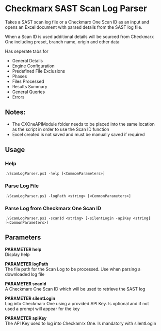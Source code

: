 # Checkmarx SAST Scan Log Parser
Takes a SAST scan log file or a Checkmarx One Scan ID as an input and opens an Excel document with parsed details from the SAST log file.

When a Scan ID is used additional details will be sourced from Checkmarx One including preset, branch name, origin and other data

Has seperate tabs for 
 - General Details
 - Engine Configuration
 - Predefined File Exclusions
 - Phases
 - Files Processed
 - Results Summary
 - General Queries
 - Errors

## Notes: 
- The CXOneAPIModule folder needs to be placed into the same location as the script in order to use the Scan ID function
- Excel created is not saved and must be manually saved if required

## Usage
### Help
    .\ScanLogParser.ps1 -help [<CommonParameters>]
    
### Parse Log File
    .\ScanLogParser.ps1 -logPath <string> [<CommonParameters>]

### Parse Log from Checkmarx One Scan ID
    .\ScanLogParser.ps1 -scanId <string> [-silentLogin -apiKey <string] [<CommonParameters>]

## Parameters
__PARAMETER help__  
Display help

__PARAMETER logPath__  
The file path for the Scan Log to be processed. Use when parsing a downloaded log file

__PARAMETER scanId__  
A Checkmarx One Scan ID which will be used to retrieve the SAST log

__PARAMETER silentLogin__  
Log into Checkmarx One using a provided API Key. Is optional and if not used a prompt will appear for the key

__PARAMETER apiKey__  
The API Key used to log into Checkamrx One. Is mandatory with silentLogin
